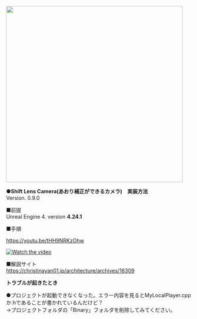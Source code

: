 <img src="https://christinayan01.jp/architecture/wp-content/uploads/2020/10/ue4_shift_lens_camera.jpg" width=480 height=auto>

**●Shift Lens Camera(あおり補正ができるカメラ)　実装方法**  
Version. 0.9.0

■前提  
Unreal Engine 4. version **4.24.1**    

■手順  

https://youtu.be/tHH9NRKzOhw

[![Watch the video](https://img.youtube.com/vi/tHH9NRKzOhw/0.jpg)](https://youtu.be/tHH9NRKzOhw)

■解説サイト  
https://christinayan01.jp/architecture/archives/16309

**トラブルが起きたとき**

●プロジェクトが起動できなくなった。エラー内容を見るとMyLocalPlayer.cppか.hであることが書かれているんだけど？  
→プロジェクトフォルダの「Binary」フォルダを削除してみてください。
